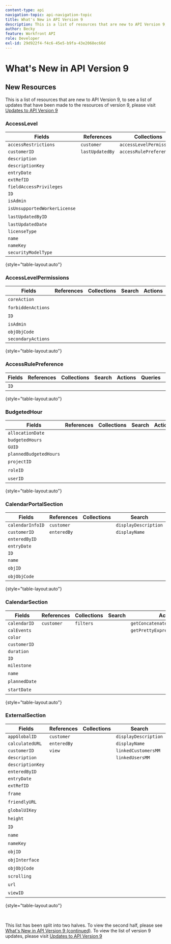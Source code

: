 ```yaml
---
content-type: api
navigation-topic: api-navigation-topic
title: What's New in API Version 9
description: This is a list of resources that are new to API Version 9, to see a list of updates that have been made to the resources of version 9, please visit Updates to API Version 9
author: Becky
feature: Workfront API
role: Developer
exl-id: 29d922f4-f4c6-45e5-b9fa-43e2068ec66d
---
```

# What's New in API Version 9

## New Resources

This is a list of resources that are new to API&nbsp;Version 9, to see a list of updates that have been made to the resources of version 9, please visit [Updates to API Version 9](../../wf-api/api/new-api-version-9-updates.md)

### AccessLevel

| Fields |References |Collections |Search |Actions |Queries |Operations |
|---|---|---|---|---|---|---|
| `accessRestrictions`  | `customer`  | `accessLevelPermissions`  |  |  |  | `ADD`  |
| `customerID`  | `lastUpdatedBy`  | `accessRulePreferences`  |  |  |  | `COPY`  |
| `description`  |  |  |  |  |  | `COUNT`  |
| `descriptionKey`  |  |  |  |  |  | `DELETE`  |
| `entryDate`  |  |  |  |  |  | `EDIT`  |
| `extRefID`  |  |  |  |  |  | `GET`  |
| `fieldAccessPrivileges`  |  |  |  |  |  | `REPLACE`  |
| `ID`  |  |  |  |  |  | `REPORT`  |
| `isAdmin`  |  |  |  |  |  | `SEARCH`  |
| `isUnsupportedWorkerLicense`  |  |  |  |  |  |&nbsp; |
| `lastUpdatedByID`  |  |  |  |  |  |&nbsp; |
| `lastUpdatedDate`  |  |  |  |  |  |  |
| `licenseType`  |  |  |  |  |  |  |
| `name`  |  |  |  |  |  |  |
| `nameKey`  |  |  |  |  |  |  |
| `securityModelType`  |  |  |  |  |  |  |

{style="table-layout:auto"}

### AccessLevelPermissions

| Fields |References |Collections |Search |Actions |Queries |Operations |
|---|---|---|---|---|---|---|
| `coreAction`  |  |  |  |  |  |&nbsp; |
| `forbiddenActions`  |  |  |  |  |  |&nbsp; |
| `ID`  |  |  |  |  |  |&nbsp; |
| `isAdmin`  |  |  |  |  |  |&nbsp; |
| `objObjCode`  |  |  |  |  |  |  |
| `secondaryActions`  |  |  |  |  |  |  |

{style="table-layout:auto"}

### AccessRulePreference

| Fields |References |Collections |Search |Actions |Queries |Operations |
|---|---|---|---|---|---|---|
| `ID`  |&nbsp; |&nbsp; |&nbsp; |&nbsp; |&nbsp; |&nbsp; |

{style="table-layout:auto"}

### BudgetedHour

| Fields |References |Collections |Search |Actions |Queries |Operations |
|---|---|---|---|---|---|---|
| `allocationDate`  |  |  |  |  |  | `ADD`  |
| `budgetedHours`  |  |  |  |  |  | `DELETE`  |
| `GUID`  |  |  |  |  |  | `GET`  |
| `plannedBudgetedHours`  |  |  |  |  |  | `SEARCH`  |
| `projectID`  |&nbsp; |&nbsp; |&nbsp; |&nbsp; |&nbsp; |&nbsp; |
| `roleID`&nbsp; |&nbsp; |&nbsp; |&nbsp; |&nbsp; |&nbsp; |&nbsp; |
| `userID`&nbsp; |&nbsp; |&nbsp; |&nbsp; |&nbsp; |&nbsp; |&nbsp; |

{style="table-layout:auto"}

### CalendarPortalSection

| Fields |References |Collections |Search |Actions |Queries |Operations |
|---|---|---|---|---|---|---|
| `calendarInfoID`  | `customer`  |  | `displayDescription`  |  |  | `ADD`  |
| `customerID`  | `enteredBy`  |  | `displayName`  |  |  | `COPY`  |
| `enteredByID`  |  |  |  |  |  | `COUNT`  |
| `entryDate`  |  |  |  |  |  | `GET`  |
| `ID`  |  |  |  |  |  | `REPORT`  |
| `name`  |  |  |  |  |  | `SEARCH`  |
| `objID`&nbsp; |&nbsp; |&nbsp; |&nbsp; |&nbsp; |&nbsp; |&nbsp; |
| `objObjCode`&nbsp; |&nbsp; |&nbsp; |&nbsp; |&nbsp; |&nbsp; |&nbsp; |

{style="table-layout:auto"}

### CalendarSection

| Fields |References |Collections |Search |Actions |Queries |Operations |
|---|---|---|---|---|---|---|
| `calendarID`  | `customer`  | `filters`  |  | `getConcatenatedExpressionForm`  |  | `ADD`  |
| `calEvents`  |  |  |  | `getPrettyExpressionForm`  |  | `COUNT`  |
| `color`  |  |  |  |  |  | `DELETE`  |
| `customerID`  |  |  |  |  |  | `EDIT`  |
| `duration`  |  |  |  |  |  | `GET`  |
| `ID`  |  |  |  |  |  | `REPORT`  |
| `milestone`  |  |  |  |  |  | `SEARCH`  |
| `name`&nbsp; |&nbsp; |&nbsp; |&nbsp; |&nbsp; |&nbsp; |&nbsp; |
| `plannedDate`  |&nbsp; |&nbsp; |&nbsp; |&nbsp; |&nbsp; |&nbsp; |
| `startDate`  |&nbsp; |&nbsp; |&nbsp; |&nbsp; |&nbsp; |&nbsp; |

{style="table-layout:auto"}

### ExternalSection

| Fields |References |Collections |Search |Actions |Queries |Operations |
|---|---|---|---|---|---|---|
| `appGlobalID`  | `customer`  |  | `displayDescription`  | `calculateURL`  |  | `ADD`  |
| `calculatedURL`  | `enteredBy`  |  | `displayName`  | `calculateURLS`  |  | `COPY`  |
| `customerID`  | `view`  |  | `linkedCustomersMM`  |  |  | `COUNT`  |
| `description`  |  |  | `linkedUsersMM`  |  |  | `DELETE`  |
| `descriptionKey`  |  |  |  |  |  | `EDIT`  |
| `enteredByID`  |  |  |  |  |  | `GET`  |
| `entryDate`  |  |  |  |  |  | `REPORT`  |
| `extRefID`  |  |  |  |  |  | `SEARCH`  |
| `frame`&nbsp; |&nbsp; |&nbsp; |&nbsp; |&nbsp; |&nbsp; |&nbsp; |
| `friendlyURL`&nbsp; |&nbsp; |&nbsp; |&nbsp; |&nbsp; |&nbsp; |&nbsp; |
| `globalUIKey`&nbsp; |&nbsp; |&nbsp; |&nbsp; |&nbsp; |&nbsp; |&nbsp; |
| `height`&nbsp; |&nbsp; |&nbsp; |&nbsp; |&nbsp; |&nbsp; |&nbsp; |
| `ID`&nbsp; |&nbsp; |&nbsp; |&nbsp; |&nbsp; |&nbsp; |&nbsp; |
| `name`&nbsp; |&nbsp; |&nbsp; |&nbsp; |&nbsp; |&nbsp; |&nbsp; |
| `nameKey`&nbsp; |&nbsp; |&nbsp; |&nbsp; |&nbsp; |&nbsp; |&nbsp; |
| `objID`&nbsp; |&nbsp; |&nbsp; |&nbsp; |&nbsp; |&nbsp; |&nbsp; |
| `objInterface`&nbsp; |&nbsp; |&nbsp; |&nbsp; |&nbsp; |&nbsp; |&nbsp; |
| `objObjCode`&nbsp; |&nbsp; |&nbsp; |&nbsp; |&nbsp; |&nbsp; |&nbsp; |
| `scrolling`  |&nbsp; |&nbsp; |&nbsp; |&nbsp; |&nbsp; |&nbsp; |
| `url`  |&nbsp; |&nbsp; |&nbsp; |&nbsp; |&nbsp; |&nbsp; |
| `viewID`  |&nbsp; |&nbsp; |&nbsp; |&nbsp; |&nbsp; |&nbsp; |

{style="table-layout:auto"}

&nbsp;

This list has been split into two halves. To view the second half, please see [What's New in API Version 9 (continued)](../../wf-api/api/new-api-version-9-continue.md). To view the list of version 9 updates, please visit [Updates to API Version 9](../../wf-api/api/new-api-version-9-updates.md)
